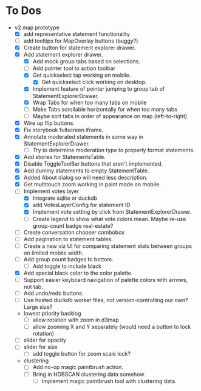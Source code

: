 # To Dos
- v2 map prototype
    - [x] add representative statement functionality
    - [ ] add tooltips for MapOverlay buttons (buggy?)
    - [x] Create button for statement explorer drawer.
    - [x] Add statement explorer drawer.
        - [x] Add mock group tabs based on selections.
        - [ ] Add pointer tool to action toolbar
        - [x] Get quickselect tap working on mobile.
            - [x] Get quickselect click working on desktop.
        - [x] Implement feature of pointer jumping to group tab of StatementExplorerDrawer.
        - [x] Wrap Tabs for when too many tabs on mobile
        - [ ] Make Tabs scrollable horizontally for when too many tabs
        - [ ] Maybe sort tabs in order of appearance on map (left-to-right)
    - [x] Wire up flip buttons.
    - [x] Fix storybook fullscreen iframe.
    - [x] Annotate moderated statements in some way in StatementExplorerDrawer.
        - [ ] Try to determine moderation type to properly format statements.
    - [x] Add stories for StatementsTable.
    - [x] Disable ToggleToolBar buttons that aren't implemented.
    - [x] Add dummy statements to empty StatementTable.
    - [x] Added About dialog so will need less description.
    - [x] Get multitouch zoom working in paint mode on mobile.
    - [ ] Implement votes layer
        - [x] Integrate sqlite or duckdb
        - [x] add VotesLayerConfig for statement ID
        - [x] Implement vote setting by click from StatementExplorerDrawer.
        - [ ] Create legend to show what vote colors mean. Maybe re-use group-count badge real-estate? 
    - [ ] Create conversation chooser combobox
    - [ ] Add pagination to statement tables.
    - [ ] Create a new viz UI for comparing statement stats between groups on limited mobile width.
    - [ ] Add group count badges to bottom.
        - [ ] Add toggle to include black
    - [x] Add special black color to the color palette.
    - [ ] Support easier keyboard navigation of palette colors with arrows, not tab.
    - [ ] Add undo/redo buttons.
    - [ ] Use hosted duckdb worker files, not version-controlling our own? Large size?
    - lowest priority backlog
        - [ ] allow rotation with zoom in d3map
        - [ ] allow zooming X and Y separately (would need a button to lock rotation)
    - [ ] slider for opacity
    - [ ] slider for size
        - [ ] add toggle button for zoom scale lock?
    - clustering
        - [ ] Add no-op magic paintbrush action.
        - [ ] Bring in HDBSCAN clustering data somehow.
            - [ ] Implement magic paintbrush tool with clustering data.
